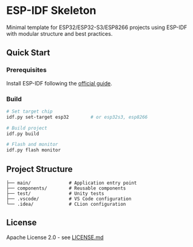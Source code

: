 # ESP-IDF Skeleton

Minimal template for ESP32/ESP32-S3/ESP8266 projects using ESP-IDF with modular structure and best practices.

## Quick Start

### Prerequisites

Install ESP-IDF following the [official guide](https://docs.espressif.com/projects/esp-idf/en/latest/get-started/).

### Build

```bash
# Set target chip
idf.py set-target esp32        # or esp32s3, esp8266

# Build project
idf.py build

# Flash and monitor
idf.py flash monitor
```

## Project Structure

```
├── main/              # Application entry point
├── components/        # Reusable components
├── test/              # Unity tests
├── .vscode/           # VS Code configuration
└── .idea/             # CLion configuration
```

## License

Apache License 2.0 - see [LICENSE.md](LICENSE.md)
